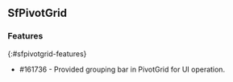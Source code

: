 ## SfPivotGrid

### Features
{:#sfpivotgrid-features} 

*  \#161736 - Provided grouping bar in PivotGrid for UI operation.

